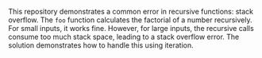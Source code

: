 This repository demonstrates a common error in recursive functions: stack overflow. The `foo` function calculates the factorial of a number recursively.  For small inputs, it works fine. However, for large inputs, the recursive calls consume too much stack space, leading to a stack overflow error. The solution demonstrates how to handle this using iteration.